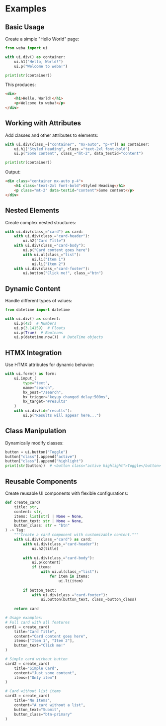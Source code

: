 # Examples

## Basic Usage

Create a simple "Hello World" page:

```python
from weba import ui

with ui.div() as container:
    ui.h1("Hello, World!")
    ui.p("Welcome to weba!")

print(str(container))
```

This produces:

```html
<div>
    <h1>Hello, World!</h1>
    <p>Welcome to weba!</p>
</div>
```

## Working with Attributes

Add classes and other attributes to elements:

```python
with ui.div(class_=["container", "mx-auto", "p-4"]) as container:
    ui.h1("Styled Heading", class_="text-2xl font-bold")
    ui.p("Some content", class_="mt-2", data_testid="content")

print(str(container))
```

Output:

```html
<div class="container mx-auto p-4">
    <h1 class="text-2xl font-bold">Styled Heading</h1>
    <p class="mt-2" data-testid="content">Some content</p>
</div>
```

## Nested Elements

Create complex nested structures:

```python
with ui.div(class_="card") as card:
    with ui.div(class_="card-header"):
        ui.h2("Card Title")
    with ui.div(class_="card-body"):
        ui.p("Card content goes here")
        with ui.ul(class_="list"):
            ui.li("Item 1")
            ui.li("Item 2")
    with ui.div(class_="card-footer"):
        ui.button("Click me!", class_="btn")
```

## Dynamic Content

Handle different types of values:

```python
from datetime import datetime

with ui.div() as content:
    ui.p(42)  # Numbers
    ui.p(3.14159)  # Floats
    ui.p(True)  # Booleans
    ui.p(datetime.now())  # DateTime objects
```

## HTMX Integration

Use HTMX attributes for dynamic behavior:

```python
with ui.form() as form:
    ui.input_(
        type="text",
        name="search",
        hx_post="/search",
        hx_trigger="keyup changed delay:500ms",
        hx_target="#results"
    )
    with ui.div(id="results"):
        ui.p("Results will appear here...")
```

## Class Manipulation

Dynamically modify classes:

```python
button = ui.button("Toggle")
button["class"].append("active")
button["class"].append("highlight")
print(str(button))  # <button class="active highlight">Toggle</button>
```

## Reusable Components

Create reusable UI components with flexible configurations:

```python
def create_card(
    title: str,
    content: str,
    items: list[str] | None = None,
    button_text: str | None = None,
    button_class: str = "btn"
) -> Tag:
    """Create a card component with customizable content."""
    with ui.div(class_="card") as card:
        with ui.div(class_="card-header"):
            ui.h2(title)
        
        with ui.div(class_="card-body"):
            ui.p(content)
            if items:
                with ui.ul(class_="list"):
                    for item in items:
                        ui.li(item)
        
        if button_text:
            with ui.div(class_="card-footer"):
                ui.button(button_text, class_=button_class)
    
    return card

# Usage examples:
# Full card with all features
card1 = create_card(
    title="Card Title",
    content="Card content goes here",
    items=["Item 1", "Item 2"],
    button_text="Click me!"
)

# Simple card without button
card2 = create_card(
    title="Simple Card",
    content="Just some content",
    items=["Only item"]
)

# Card without list items
card3 = create_card(
    title="No Items",
    content="A card without a list",
    button_text="Submit",
    button_class="btn-primary"
)
```
